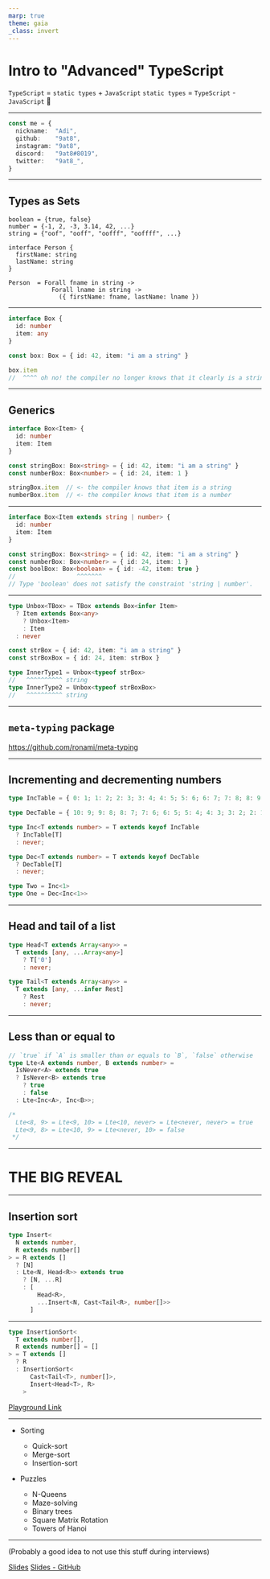 ```yaml
---
marp: true
theme: gaia
_class: invert
---
```


<style>
  section {
    justify-content: start;
    align-items: start;
  }
</style>

# Intro to "Advanced" TypeScript

<!--
- Hi
- talk about TypeScript

TypeScript is a programming language that came out in 2013. Instead of compiling to bytecode, it compiles to JavaScript. It's a superset of JavaScript. It adds static typing to it.

No matter what language we work with, sometimes, we want to express certain ideas in that language, but it gets pretty hard to exactly represent those ideas. I will talking about some of these ideas that can be represented in TypeScript, but it uses techniques that you dont use everyday. This talk is inspired by an npm package that I'll reveal a bit later.
-->

`TypeScript` = `static types` + `JavaScript`
`static types` = `TypeScript` - `JavaScript` 🤔

---

<!--
- Adi
- CS program - Graduated this year in Winter 2021
- I have been using TypeScript since 2018 - 2nd year
- Hesitant to use it for the first 2-3 weeks, but I could not let it go later on
-->

```ts
const me = {
  nickname:  "Adi",
  github:    "9at8",
  instagram: "9at8",
  discord:   "9at8#8019",
  twitter:   "9at8_",
}
```

---

## Types as Sets

<!--
Let's get started off with some basic stuff.

We can think about types as sets. Each type represents a set of values.

- The set of booleans contains two values: true and false
- The set of numbers contain all integers and floats
- The set of strings is an infinite set of all valid strings
- Even custom types can be thought of like sets
-->

```
boolean = {true, false}
number = {-1, 2, -3, 3.14, 42, ...}
string = {"oof", "ooff", "oofff", "ooffff", ...}

interface Person {
  firstName: string
  lastName: string
}

Person  = Forall fname in string ->
            Forall lname in string ->
              ({ firstName: fname, lastName: lname })
```

---

<!--
Let's say we need to represent a box of items. There could be anything in this box. How can we represent that?

--

But once we put something inside a box, the compiler has no way of knowing what its type is going to be later on.
-->

  ```ts
  interface Box {
    id: number
    item: any
  }

  const box: Box = { id: 42, item: "i am a string" }

  box.item
  //  ^^^^ oh no! the compiler no longer knows that it clearly is a string!
  ```

---

## Generics

<!--
This is where generics kick in.

We can create a generic Box, which can take it an item of type Item. This is very similar to how we name function parameters.
-->

  ```ts
  interface Box<Item> {
    id: number
    item: Item
  }

  const stringBox: Box<string> = { id: 42, item: "i am a string" }
  const numberBox: Box<number> = { id: 24, item: 1 }

  stringBox.item  // <- the compiler knows that item is a string
  numberBox.item  // <- the compiler knows that item is a number
  ```

---

<!--
What if we only wanted boxes of strings and numbers? We can use the extends keyword along with a type union
-->

  ```ts
  interface Box<Item extends string | number> {
    id: number
    item: Item
  }

  const stringBox: Box<string> = { id: 42, item: "i am a string" }
  const numberBox: Box<number> = { id: 24, item: 1 }
  const boolBox: Box<boolean> = { id: -42, item: true }
  //                 ^^^^^^^
  // Type 'boolean' does not satisfy the constraint 'string | number'.
  ```

---

<!--
Lets say our boxes have more boxes inside them. We want to able to look at the type of the item in the innermost box easily. We can use the infer keyword along with recursive types for this
-->

  ```ts
  type Unbox<TBox> = TBox extends Box<infer Item>
    ? Item extends Box<any>
      ? Unbox<Item>
      : Item
    : never

  const strBox = { id: 42, item: "i am a string" }
  const strBoxBox = { id: 24, item: strBox }

  type InnerType1 = Unbox<typeof strBox>
  //   ^^^^^^^^^^ string
  type InnerType2 = Unbox<typeof strBoxBox>
  //   ^^^^^^^^^^ string
  ```

---

## `meta-typing` package

https://github.com/ronami/meta-typing

<!--
The rest of the talk will be focused on the meta-typing package. This package provides a bunch of utilities for TypeScript that can be used during compile time. All the code in the slides has been more or less directly copied from that package.
-->

---

## Incrementing and decrementing numbers

<!--
TypeScript type system does not have arithmetic in it
-->

  ```ts
  type IncTable = { 0: 1; 1: 2; 2: 3; 3: 4; 4: 5; 5: 6; 6: 7; 7: 8; 8: 9; 9: 10 };

  type DecTable = { 10: 9; 9: 8; 8: 7; 7: 6; 6: 5; 5: 4; 4: 3; 3: 2; 2: 1; 1: 0 };

  type Inc<T extends number> = T extends keyof IncTable
    ? IncTable[T]
    : never;

  type Dec<T extends number> = T extends keyof DecTable
    ? DecTable[T]
    : never;

  type Two = Inc<1>
  type One = Dec<Inc<1>>
  ```

---

## Head and tail of a list

  ```ts
  type Head<T extends Array<any>> =
    T extends [any, ...Array<any>]
      ? T['0']
      : never;

  type Tail<T extends Array<any>> =
    T extends [any, ...infer Rest]
      ? Rest
      : never;
  ```

---

## Less than or equal to

  ```ts
  // `true` if `A` is smaller than or equals to `B`, `false` otherwise
  type Lte<A extends number, B extends number> =
    IsNever<A> extends true
    ? IsNever<B> extends true
      ? true
      : false
    : Lte<Inc<A>, Inc<B>>;

  /*
    Lte<8, 9> = Lte<9, 10> = Lte<10, never> = Lte<never, never> = true
    Lte<9, 8> = Lte<10, 9> = Lte<never, 10> = false
   */
  ```

---

# THE BIG REVEAL

---

## Insertion sort

  ```ts
  type Insert<
    N extends number,
    R extends number[]
  > = R extends []
    ? [N]
    : Lte<N, Head<R>> extends true
      ? [N, ...R]
      : [
          Head<R>,
          ...Insert<N, Cast<Tail<R>, number[]>>
        ]
  ```

---

  ```ts
  type InsertionSort<
    T extends number[],
    R extends number[] = []
  > = T extends []
    ? R
    : InsertionSort<
        Cast<Tail<T>, number[]>,
        Insert<Head<T>, R>
      >
  ```

[Playground Link](https://www.typescriptlang.org/play?#code/C4TwDgpgBAkgdgYwCoEMBGAbaBeKBvKABgC4oBGAbnNICYqbSBmKx0gFirdIFYrvSAbFQGkA7FVGkAHFSmkAnFXmkyhKAF8KAKC2hIUACIRk6LFFwFVCpdNliJg4Tz7tOTFrXoqqZUms06etDwCAA8SFAQAB7AEHAAJgDOUHAArgC2aBAATgB85lAR0bEJyQDWECAA9gBmsIiomBBaUFAA-PUmTQDaSAC6LVCkcBAAbjnauuDQRmFFMXFJKRlZeQXzJUsV1XWzjViDHXumEL0DrcNjE4HTUAASECjx4ZELpVAocCDdffnYgxtFslup8QAAaKAAOmhoJ+51a7UK3QA5IRkfCLikrtlJkFCigAJYYF7FIEfL4-P4A16bYGgiHQyEEuA1HJQABKEESwAxiM53MGmJG4xxN30MESADlseE-lAzjSyd1hTk+ojgNlUtBSDUUBhEhBcbcADKxUIAQUV7zSmRyEIAQlaljbVlTWhLpSKLflSe8NVrDrApTL7T63kt-c0EerNVGETq9QbBqRTRBQiFvRCM6Hckb9ABhFDci0OuWW31LR0dS2ke156AAZTIBXgBuywAJVTgDaq7dC3QEEPkENEELIEMIELYEMYv3r9TbHa7Pb71IryRdOR+YMG7KdG5WW7VuB+WjlgPep9aHXZyYXOSX3d7wFCgoRheLqCJsohm+ylJ3aN3TgRdQgeJ4fw5XI32gqZ9AbGgWxAh9QkYCFunHKAaCnCFuF+MVgmQ1dWklfdlltbJAI5Mi-1POU93XeV4Q6bpJXhFMzUlCFwOedlcjDWkoEjN8WK4qFoXZXlSG6N9ox40I+KooDxMhVsULEj8Xy-YlFPI1ZKWg5SBiAA)

---

- Sorting
  - Quick-sort
  - Merge-sort
  - Insertion-sort

- Puzzles
  - N-Queens
  - Maze-solving
  - Binary trees
  - Square Matrix Rotation
  - Towers of Hanoi

---

(Probably a good idea to not use this stuff during interviews)

[Slides](https://9at8.dev/alt-tab-slides)
[Slides - GitHub](https://github.com/)
